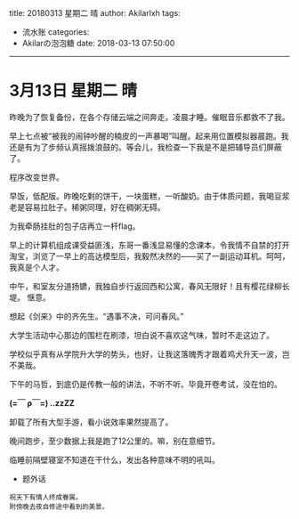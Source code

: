 title: 20180313 星期二 晴
author: Akilarlxh
tags:
  - 流水账
categories:
  - Akilarの泡泡糖
date: 2018-03-13 07:50:00
---
# 3月13日 星期二 晴

昨晚为了恢复备份，在各个存储云端之间奔走。凌晨才睡。催眠音乐都救不了我。

早上七点被“被我的闹钟吵醒的楠皮的一声暴喝”叫醒。起来用位置模拟器晨跑。我还是有为了步频认真摇拨浪鼓的。等会儿，我检查一下我是不是把辅导员们屏蔽了。

程序改变世界。

早饭，低配版。昨晚吃剩的饼干，一块蛋糕，一听酸奶。由于体质问题，我喝豆浆老是容易拉肚子。稀粥同理，好在稠粥无碍。

为我牵肠挂肚的包子店再立一杆flag。

早上的计算机组成课受益匪浅，东哥一番浅显易懂的念课本，令我情不自禁的打开淘宝，浏览了一早上的高达模型后，我毅然决然的——买了一副运动耳机。呵呵，我真是个人才。

中午，和室友分道扬镳，我独自步行返回西和公寓，春风无限好！且有樱花绿柳长堤。
惬意。

想起《剑来》中的齐先生。“遇事不决，可问春风。”

大学生活动中心那边的围栏在刷漆，坦白说不喜欢这气味，暂时不走这边了。

学校似乎真有从学院升大学的势头，也好，让我这落魄秀才跟着鸡犬升天一波，岂不美哉。

下午的马哲，到底仍是传教一般的讲法，不听不听。毕竟开卷考试，没在怕的。

**(=￣ ρ￣=) ..zzZZ**

卸载了所有大型手游，看小说效率果然提高了。

晚间跑步，至少数据上我是跑了12公里的。嘛，别在意细节。

临睡前隔壁寝室不知道在干什么，发出各种意味不明的吼叫。

- 题外话
```
祝天下有情人终成眷属。
附傍晚去夜自修途中看到的美景。
```